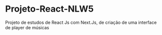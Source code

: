 # Projeto-React-NLW5
 Projeto de estudos de React Js com Next.Js, de criação de uma interface de player de músicas
